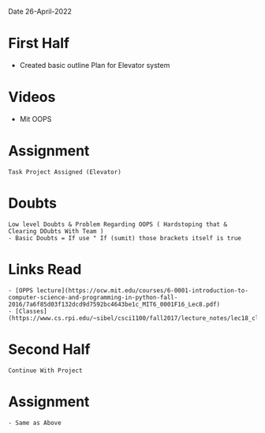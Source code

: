 Date 26-April-2022
# First Half

  - Created basic outline Plan for Elevator system

# Videos
  - Mit OOPS
    

# Assignment
	Task Project Assigned (Elevator)
    
# Doubts

    Low level Doubts & Problem Regarding OOPS ( Hardstoping that & Clearing DOubts With Team )
    - Basic Doubts = If use " If (sumit) those brackets itself is true
# Links Read
    - [OPPS lecture](https://ocw.mit.edu/courses/6-0001-introduction-to-computer-science-and-programming-in-python-fall-2016/7a6f85d03f132dcd9d7592bc4643be1c_MIT6_0001F16_Lec8.pdf)
    - [Classes](https://www.cs.rpi.edu/~sibel/csci1100/fall2017/lecture_notes/lec18_classes1.html)

# Second Half

    Continue With Project

# Assignment

    - Same as Above
